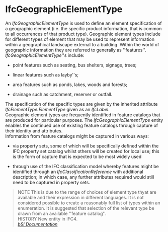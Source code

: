 IfcGeographicElementType
========================
An _IfcGeographicElementType_ is used to define an element specification of a
geographic element (i.e. the specific product information, that is common to
all occurrences of that product type). Geographic element types include for
different types of element that may be used to represent information within a
geographical landscape external to a building. Within the world of geographic
information they are referred to generally as ''features''.
_IfcGeographicElementType_''s include:  

  

  * point features such as seating, bus shelters, signage, trees; 
  

  * linear features such as layby''s; 
  

  * area features such as ponds, lakes, woods and forests; 
  

  * drainage such as catchment, reserver or outfall.
  

  
The specification of the specific types are given by the inherited attribute
_IfcElementType.ElementType_ given as an _IfcLabel_.  
Geographic element types are frequently identified in feature catalogs that
are produced for particular purposes. The _IfcGeographicElementType_ entity
enables the continued use of existing feature catalogs through capture of
their identity and attributes.  
Information from feature catalogs might be captured in various ways:  

  

  * via property sets, some of which will be specifically defined within the IFC property set catalog whilst others will be created for local use; this is the form of capture that is expected to be most widely used 
  

  * through use of the IFC classification model whereby features might be identified through an _IfcClassificationReference_ with additional description; in which case, any further attributes required would still need to be captured in property sets. 
  

  
> NOTE This is due to the range of choices of element type thyat are available
> and their expression in different languages. It is not considered possible
> to create a reasonably full list of types within an enumeration. It is
> suggested that selection of the relevant type be drawn from an available
> ''feature catalog''.  
> HISTORY New entity in IFC4.  
[ _bSI
Documentation_](https://standards.buildingsmart.org/IFC/DEV/IFC4_2/FINAL/HTML/schema/ifcproductextension/lexical/ifcgeographicelementtype.htm)


